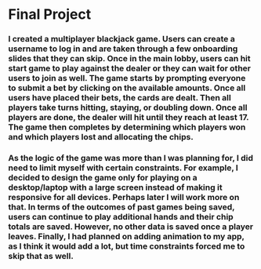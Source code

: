 # Final Project

### I created a multiplayer blackjack game. Users can create a username to log in and are taken through a few onboarding slides that they can skip. Once in the main lobby, users can hit start game to play against the dealer or they can wait for other users to join as well. The game starts by prompting everyone to submit a bet by clicking on the available amounts. Once all users have placed their bets, the cards are dealt. Then all players take turns hitting, staying, or doubling down. Once all players are done, the dealer will hit until they reach at least 17. The game then completes by determining which players won and which players lost and allocating the chips. 

### As the logic of the game was more than I was planning for, I did need to limit myself with certain constraints. For example, I decided to design the game only for playing on a desktop/laptop with a large screen instead of making it responsive for all devices. Perhaps later I will work more on that. In terms of the outcomes of past games being saved, users can continue to play additional hands and their chip totals are saved. However, no other data is saved once a player leaves. Finally, I had planned on adding animation to my app, as I think it would add a lot, but time constraints forced me to skip that as well. 